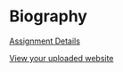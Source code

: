 # Biography

[Assignment Details](/homework/biography)

[View your uploaded website](https://mpaulweeks.github.io/cfc2017/students/_teacher/biography/)
